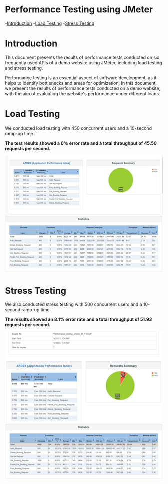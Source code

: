 # Performance Testing using JMeter

-[Introduction](https://github.com/Rabbi01521/Performance_Testing_Using_Jmeter#introduction) -[Load Testing](https://github.com/Rabbi01521/Performance_Testing_Using_Jmeter#load-testing) -[Stress Testing](https://github.com/Rabbi01521/Performance_Testing_Using_Jmeter#stress-testing)

# Introduction

This document presents the results of performance tests conducted on six frequently used APIs of a demo website using JMeter, including load testing and stress testing.

Performance testing is an essential aspect of software development, as it helps to identify bottlenecks and areas for optimization. In this document, we present the results of performance tests conducted on a demo website, with the aim of evaluating the website's performance under different loads.

# Load Testing

We conducted load testing with 450 concurrent users and a 10-second ramp-up time.

**The test results showed a 0% error rate and a total throughput of 45.50 requests per second.**

<p align="center">
  <img src="./Load_testing2.PNG" />
  <img src="./Load_testing3.PNG" />
</p>

# Stress Testing

We also conducted stress testing with 500 concurrent users and a 10-second ramp-up time.

**The results showed an 8.1% error rate and a total throughput of 51.93 requests per second.**

<p align="center">
  <img src="./Stress_testing2.PNG" />
  <img src="./Stress_testing3.PNG" />
</p>
